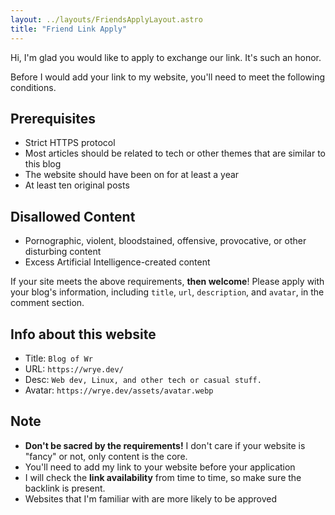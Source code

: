 ```yaml
---
layout: ../layouts/FriendsApplyLayout.astro
title: "Friend Link Apply"
---
```


Hi, I'm glad you would like to apply to exchange our link. It's such an honor.

Before I would add your link to my website, you'll need to meet the following conditions.

## Prerequisites

- Strict HTTPS protocol
- Most articles should be related to tech or other themes that are similar to this blog
- The website should have been on for at least a year
- At least ten original posts

## Disallowed Content

- Pornographic, violent, bloodstained, offensive, provocative, or other disturbing content
- Excess Artificial Intelligence-created content

If your site meets the above requirements, **then welcome**! Please apply with your blog's information, including `title`, `url`, `description`, and `avatar`, in the comment section.

## Info about this website

- Title: `Blog of Wr`
- URL: `https://wrye.dev/`
- Desc: `Web dev, Linux, and other tech or casual stuff.`
- Avatar: `https://wrye.dev/assets/avatar.webp`

## Note

- **Don't be sacred by the requirements!** I don't care if your website is "fancy" or not, only content is the core.
- You'll need to add my link to your website before your application
- I will check the **link availability** from time to time, so make sure the backlink is present.
- Websites that I'm familiar with are more likely to be approved
